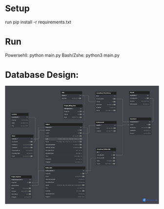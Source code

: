 # Setup
run pip install -r requirements.txt
# Run
Powersehll: python main.py
Bash/Zshe: python3 main.py
# Database Design:
![ERD](docs/ConsultingFirmDB.png)
